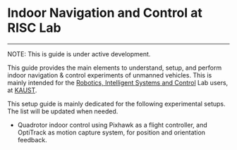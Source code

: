 # Indoor Navigation and Control at RISC Lab

---
<div class="warning">
NOTE: This is guide is under active development.
</div>

This guide provides the main elements to understand, setup, and perform indoor navigation & control experiments of unmanned vehicles. This is mainly intended for the [Robotics, Intelligent Systems and Control](https://risc.kaust.edu.sa/Pages/Home.aspx) Lab users, at [KAUST](http://www.kaust.edu.sa).

This setup guide is mainly dedicated for the following experimental setups. The list will be updated when needed.
* Quadrotor indoor control using Pixhawk as a flight controller, and OptiTrack as motion capture system, for position and orientation feedback.

